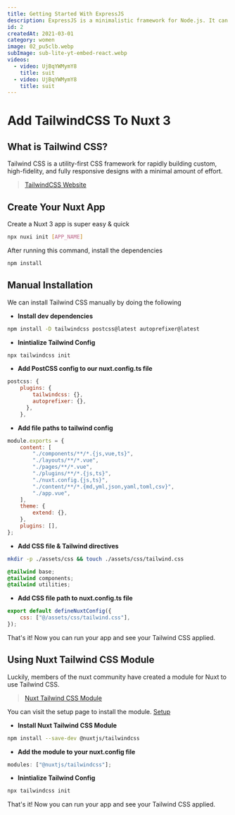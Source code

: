```yaml
---
title: Getting Started With ExpressJS
description: ExpressJS is a minimalistic framework for Node.js. It can be used to create powerful APIs.
id: 2
createdAt: 2021-03-01
category: women
image: 02_pu5clb.webp
subImage: sub-lite-yt-embed-react.webp
videos:
  - video: UjBqYWMymY8
    title: suit
  - video: UjBqYWMymY8
    title: suit
---
```


# Add TailwindCSS To Nuxt 3

## What is Tailwind CSS?

Tailwind CSS is a utility-first CSS framework for rapidly building custom, high-fidelity, and fully responsive designs with a minimal amount of effort.

> [TailwindCSS Website](https://tailwindcss.com/)

## Create Your Nuxt App

Create a Nuxt 3 app is super easy & quick

```bash
npx nuxi init [APP_NAME]
```

After running this command, install the dependencies

```bash
npm install
```

## Manual Installation

We can install Tailwind CSS manually by doing the following

- **Install dev dependencies**

```bash
npm install -D tailwindcss postcss@latest autoprefixer@latest
```

- **Inintialize Tailwind Config**

```bash
npx tailwindcss init
```

- **Add PostCSS config to our nuxt.config.ts file**

```js
postcss: {
    plugins: {
        tailwindcss: {},
        autoprefixer: {},
      },
    },
```

- **Add file paths to tailwind config**

```js
module.exports = {
	content: [
		"./components/**/*.{js,vue,ts}",
		"./layouts/**/*.vue",
		"./pages/**/*.vue",
		"./plugins/**/*.{js,ts}",
		"./nuxt.config.{js,ts}",
		"./content/**/*.{md,yml,json,yaml,toml,csv}",
		"./app.vue",
	],
	theme: {
		extend: {},
	},
	plugins: [],
};
```

- **Add CSS file & Tailwind directives**

```bash
mkdir -p ./assets/css && touch ./assets/css/tailwind.css
```

```css
@tailwind base;
@tailwind components;
@tailwind utilities;
```

- **Add CSS file path to nuxt.config.ts file**

```js
export default defineNuxtConfig({
	css: ["@/assets/css/tailwind.css"],
});
```

That's it! Now you can run your app and see your Tailwind CSS applied.

## Using Nuxt Tailwind CSS Module

Luckily, members of the nuxt community have created a module for Nuxt to use Tailwind CSS.

> [Nuxt Tailwind CSS Module](https://tailwindcss.nuxtjs.org/)

You can visit the setup page to install the module. [Setup](https://tailwindcss.nuxtjs.org/setup)

- **Install Nuxt Tailwind CSS Module**

```bash
npm install --save-dev @nuxtjs/tailwindcss
```

- **Add the module to your nuxt.config file**

```js
modules: ["@nuxtjs/tailwindcss"];
```

- **Inintialize Tailwind Config**

```bash
npx tailwindcss init
```

That's it! Now you can run your app and see your Tailwind CSS applied.

<br/>
